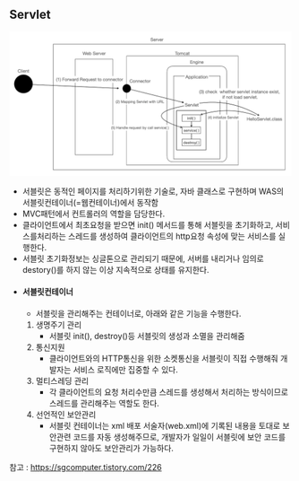 ## Servlet

![img.png](../assets/java_servlet.png)  

- 서블릿은 동적인 페이지를 처리하기위한 기술로, 자바 클래스로 구현하며 WAS의 서블릿컨테이너(=웹컨테이너)에서 동작함
- MVC패턴에서 컨트롤러의 역할을 담당한다.
- 클라이언트에서 최초요청을 받으면 init() 메서드를 통해 서블릿을 초기화하고, 서비스를처리하는 스레드를 생성하여 클라이언트의 http요청 속성에 맞는 서비스를 실행한다.
- 서블릿 초기화정보는 싱글톤으로 관리되기 때문에, 서버를 내리거나 임의로 destory()를 하지 않는 이상 지속적으로 상태를 유지한다.
- #### 서블릿컨테이너
    - 서블릿을 관리해주는 컨테이너로, 아래와 같은 기능을 수행한다.
    1. 생명주기 관리
        - 서블릿 init(), destroy()등 서블릿의 생성과 소멸을 관리해줌
    2. 통신지원
        - 클라이언트와의 HTTP통신을 위한 소켓통신을 서블릿이 직접 수행해줘 개발자는 서비스 로직에만 집중할 수 있다.
    3. 멀티스레딩 관리
        - 각 클라이언트의 요청 처리수만큼 스레드를 생성해서 처리하는 방식이므로 스레드를 관리해주는 역할도 한다.
    4. 선언적인 보안관리
        - 서블릿 컨테이너는 xml 배포 서술자(web.xml)에 기록된 내용을 토대로 보안관련 코드를 자동 생성해주므로, 개발자가 일일이 서블릿에 보안 코드를 구현하지 않아도 보안관리가 가능하다.

참고 : https://sgcomputer.tistory.com/226